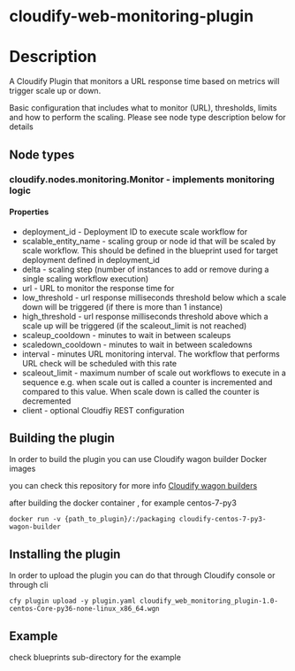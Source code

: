 cloudify-web-monitoring-plugin
===================


# Description

A Cloudify Plugin that monitors a URL response time based on metrics will trigger scale up or down.

Basic configuration that includes what to monitor (URL), thresholds, limits and how to perform the scaling. Please see node type description below for details

## Node types

### cloudify.nodes.monitoring.Monitor - implements monitoring logic
#### Properties
- deployment_id - Deployment ID to execute scale workflow for
- scalable_entity_name - scaling group or node id that will be scaled by scale workflow. This should be defined in the blueprint used for target deployment defined in deployment_id
- delta - scaling step (number of instances to add or remove during a single scaling workflow execution)
- url - URL to monitor the response time for
- low_threshold - url response milliseconds threshold below which a scale down will be triggered (if there is more than 1 instance)
- high_threshold - url response milliseconds threshold above which a scale up will be triggered (if the scaleout_limit is not reached)
- scaleup_cooldown - minutes to wait in between scaleups
- scaledown_cooldown - minutes to wait in between scaledowns
- interval - minutes URL monitoring interval. The workflow that performs URL check will be scheduled with this rate
- scaleout_limit - maximum number of scale out workflows to execute in a sequence e.g. when scale out is called a counter is incremented and compared to this value. When scale down is called the counter is decremented
- client - optional Cloudfiy REST configuration

## Building the plugin

In order to build the plugin you can use Cloudify wagon builder Docker images

you can check this repository for more info [Cloudify wagon builders](https://github.com/cloudify-cosmo/cloudify-wagon-build-containers)

after building the docker container , for example centos-7-py3 

```
docker run -v {path_to_plugin}/:/packaging cloudify-centos-7-py3-wagon-builder
```


## Installing the plugin

In order to upload the plugin you can do that through Cloudify console or through cli

```
cfy plugin upload -y plugin.yaml cloudify_web_monitoring_plugin-1.0-centos-Core-py36-none-linux_x86_64.wgn
```

## Example

check blueprints sub-directory for the example
